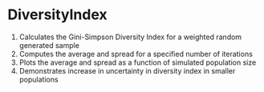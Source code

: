 # DiversityIndex
1. Calculates the Gini-Simpson Diversity Index for a weighted random generated sample
2. Computes the average and spread for a specified number of iterations
3. Plots the average and spread as a function of simulated population size
4. Demonstrates increase in uncertainty in diversity index in smaller populations  
